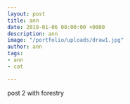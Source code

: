 ```yaml
---
layout: post
title: ann
date: 2019-01-06 08:00:00 +0000
description: ann
image: "/portfolio/uploads/draw1.jpg"
author: ann
tags:
- ann
- cat

---
```

post 2 with forestry